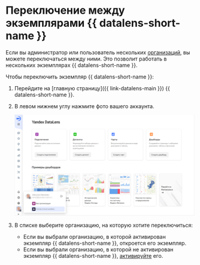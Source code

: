 # Переключение между экземплярами {{ datalens-short-name }}

Если вы администратор или пользователь нескольких [организаций](../../concepts/organizations.md), вы можете переключаться между ними. Это позволит работать в нескольких экземплярах {{ datalens-short-name }}.

Чтобы переключить экземпляр {{ datalens-short-name }}:

1. Перейдите на [главную страницу]({{ link-datalens-main }}) {{ datalens-short-name }}.
1. В левом нижнем углу нажмите фото вашего аккаунта.

   ![image](../../../_assets/datalens/organization/select-organization.png)

1. В списке выберите организацию, на которую хотите переключиться:

   * Если вы выбрали организацию, в которой активирован экземпляр {{ datalens-short-name }}, откроется его экземпляр.
   * Если вы выбрали организацию, в которой не активирован экземпляр {{ datalens-short-name }}, [активируйте](../../quickstart.md#before-you-begin) его.